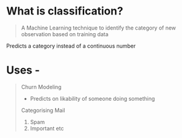 # What is classification?
> A Machine Learning technique to identify the category of new observation based on training data

Predicts a category instead of a continuous number



# Uses - 
> Churn Modeling 
> - Predicts on likability of someone doing something
> 
> Categorising Mail
> 1. Spam
> 2. Important etc

